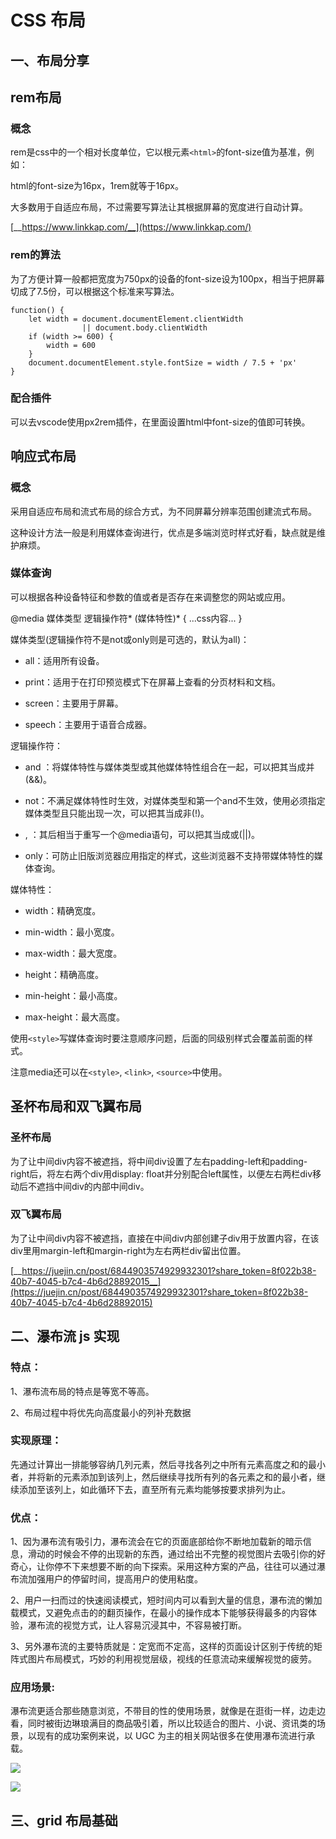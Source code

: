 # CSS 布局
## 一、布局分享

## rem布局

### 概念

rem是css中的一个相对长度单位，它以根元素`<html>`的font-size值为基准，例如：

html的font-size为16px，1rem就等于16px。

大多数用于自适应布局，不过需要写算法让其根据屏幕的宽度进行自动计算。

[__https://www.linkkap.com/__](https://www.linkkap.com/)

### rem的算法

为了方便计算一般都把宽度为750px的设备的font-size设为100px，相当于把屏幕切成了7.5份，可以根据这个标准来写算法。

```text
function() {
	let width = document.documentElement.clientWidth 
				|| document.body.clientWidth
    if (width >= 600) {
		width = 600
    }
	document.documentElement.style.fontSize = width / 7.5 + 'px'
}
```

### 配合插件

可以去vscode使用px2rem插件，在里面设置html中font-size的值即可转换。

## 响应式布局

### 概念

采用自适应布局和流式布局的综合方式，为不同屏幕分辨率范围创建流式布局。

这种设计方法一般是利用媒体查询进行，优点是多端浏览时样式好看，缺点就是维护麻烦。

### 媒体查询

可以根据各种设备特征和参数的值或者是否存在来调整您的网站或应用。

@media 媒体类型 逻辑操作符*  (媒体特性)* { ...css内容... }

媒体类型(逻辑操作符不是not或only则是可选的，默认为all)：

- all：适用所有设备。

- print：适用于在打印预览模式下在屏幕上查看的分页材料和文档。

- screen：主要用于屏幕。

- speech：主要用于语音合成器。

逻辑操作符：

- and ：将媒体特性与媒体类型或其他媒体特性组合在一起，可以把其当成并(&&)。

- not：不满足媒体特性时生效，对媒体类型和第一个and不生效，使用必须指定媒体类型且只能出现一次，可以把其当成非(!)。

- , ：其后相当于重写一个@media语句，可以把其当成或(||)。

- only：可防止旧版浏览器应用指定的样式，这些浏览器不支持带媒体特性的媒体查询。

媒体特性：

- width：精确宽度。

- min-width：最小宽度。

- max-width：最大宽度。

- height：精确高度。

- min-height：最小高度。

- max-height：最大高度。

使用`<style>`写媒体查询时要注意顺序问题，后面的同级别样式会覆盖前面的样式。

注意media还可以在`<style>`, `<link>`, `<source>`中使用。

## 圣杯布局和双飞翼布局

### 圣杯布局

为了让中间div内容不被遮挡，将中间div设置了左右padding-left和padding-right后，将左右两个div用display: float并分别配合left属性，以便左右两栏div移动后不遮挡中间div的内部中间div。

### 双飞翼布局

为了让中间div内容不被遮挡，直接在中间div内部创建子div用于放置内容，在该div里用margin-left和margin-right为左右两栏div留出位置。

[__https://juejin.cn/post/6844903574929932301?share_token=8f022b38-40b7-4045-b7c4-4b6d28892015__](https://juejin.cn/post/6844903574929932301?share_token=8f022b38-40b7-4045-b7c4-4b6d28892015)

## 二、瀑布流 js 实现

### 特点：

1、瀑布流布局的特点是等宽不等高。

2、布局过程中将优先向高度最小的列补充数据

### **实现原理：**

先通过计算出一排能够容纳几列元素，然后寻找各列之中所有元素高度之和的最小者，并将新的元素添加到该列上，然后继续寻找所有列的各元素之和的最小者，继续添加至该列上，如此循环下去，直至所有元素均能够按要求排列为止。

### **优点**：

1、因为瀑布流有吸引力，瀑布流会在它的页面底部给你不断地加载新的暗示信息，滑动的时候会不停的出现新的东西，通过给出不完整的视觉图片去吸引你的好奇心，让你停不下来想要不断的向下探索。采用这种方案的产品，往往可以通过瀑布流加强用户的停留时间，提高用户的使用粘度。



2、用户一扫而过的快速阅读模式，短时间内可以看到大量的信息，瀑布流的懒加载模式，又避免点击的的翻页操作，在最小的操作成本下能够获得最多的内容体验，瀑布流的视觉方式，让人容易沉浸其中，不容易被打断。



3、另外瀑布流的主要特质就是：定宽而不定高，这样的页面设计区别于传统的矩阵式图片布局模式，巧妙的利用视觉层级，视线的任意流动来缓解视觉的疲劳。

### 应用场景:

瀑布流更适合那些随意浏览，不带目的性的使用场景，就像是在逛街一样，边走边看，同时被街边琳琅满目的商品吸引着，所以比较适合的图片、小说、资讯类的场景，以现有的成功案例来说，以 UGC 为主的相关网站很多在使用瀑布流进行承载。

![](/images/auto/CSS%E5%B8%83%E5%B1%80/image1.png)

![](/images/auto/CSS%E5%B8%83%E5%B1%80/image2.png)



## 三、grid 布局基础



